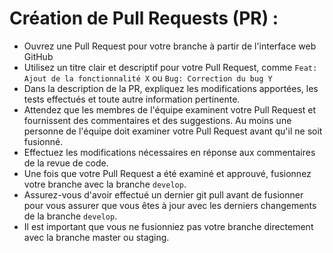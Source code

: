 # Création de Pull Requests (PR) :

- Ouvrez une Pull Request pour votre branche à partir de l'interface web GitHub
- Utilisez un titre clair et descriptif pour votre Pull Request, comme `Feat: Ajout de la fonctionnalité X` ou `Bug: Correction du bug Y`
- Dans la description de la PR, expliquez les modifications apportées, les tests effectués et toute autre information pertinente.
- Attendez que les membres de l'équipe examinent votre Pull Request et fournissent des commentaires et des suggestions. Au moins une personne de l'équipe doit examiner votre Pull Request avant qu'il ne soit fusionné.
- Effectuez les modifications nécessaires en réponse aux commentaires de la revue de code.
- Une fois que votre Pull Request a été examiné et approuvé, fusionnez votre branche avec la branche `develop`.
- Assurez-vous d'avoir effectué un dernier git pull avant de fusionner pour vous assurer que vous êtes à jour avec les derniers changements de la branche `develop`.
- Il est important que vous ne fusionniez pas votre branche directement avec la branche master ou staging.
